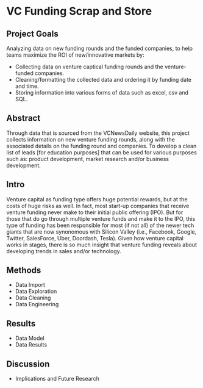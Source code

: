 # VC Funding Scrap and Store

## Project Goals
Analyzing data on new funding rounds and the funded companies, to help teams maximize the ROI of new/innovative markets by:
- Collecting data on venture captical funding rounds and the venture-funded companies.
- Cleaning/formatting the collected data and ordering it by funding date and time.
- Storing information into various forms of data such as excel, csv and SQL.

## Abstract
Through data that is sourced from the VCNewsDaily website, this project collects information on new venture funding rounds, along with the associated details on the funding round and companies. To develop a clean list of leads [for education purposes] that can be used for various purposes such as: product development, market research and/or business development.

## Intro
Venture capital as funding type offers huge potential rewards, but at the costs of huge risks as well. In fact, most start-up companies that receive venture funding never make to their initial public offering (IPO). But for those that do go through multiple venture funds and make it to the IPO, this type of funding has been responsible for most (if not all) of the newer tech giants that are now synonomous with Silicon Valley (i.e., Facebook, Google, Twitter, SalesForce, Uber, Doordash, Tesla). Given how venture capital works in stages, there is so much insight that venture funding reveals about developing trends in sales and/or technology. 

## Methods
- Data Import
- Data Exploration
- Data Cleaning
- Data Engineering

## Results
- Data Model
- Data Results

## Discussion
- Implications and Future Research
